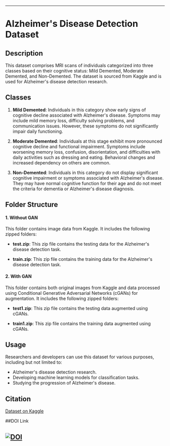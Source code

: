 
---

# Alzheimer's Disease Detection Dataset

## Description

This dataset comprises MRI scans of individuals categorized into three classes based on their cognitive status: Mild Demented, Moderate Demented, and Non-Demented. The dataset is sourced from Kaggle and is used for Alzheimer's disease detection research. 

## Classes

1. **Mild Demented**: Individuals in this category show early signs of cognitive decline associated with Alzheimer's disease. Symptoms may include mild memory loss, difficulty solving problems, and communication issues. However, these symptoms do not significantly impair daily functioning.

2. **Moderate Demented**: Individuals at this stage exhibit more pronounced cognitive decline and functional impairment. Symptoms include worsening memory loss, confusion, disorientation, and difficulties with daily activities such as dressing and eating. Behavioral changes and increased dependency on others are common.

3. **Non-Demented**: Individuals in this category do not display significant cognitive impairment or symptoms associated with Alzheimer's disease. They may have normal cognitive function for their age and do not meet the criteria for dementia or Alzheimer's disease diagnosis.

## Folder Structure 

#### 1. Without GAN

This folder contains image data from Kaggle. It includes the following zipped folders:

- **test.zip**: This zip file contains the testing data for the Alzheimer's disease detection task.

- **train.zip**: This zip file contains the training data for the Alzheimer's disease detection task.

#### 2. With GAN

This folder contains both original images from Kaggle and data processed using Conditional Generative Adversarial Networks (cGANs) for augmentation. It includes the following zipped folders:

- **test1.zip**: This zip file contains the testing data augmented using cGANs.

- **train1.zip**: This zip file contains the training data augmented using cGANs.

## Usage

Researchers and developers can use this dataset for various purposes, including but not limited to:
- Alzheimer's disease detection research.
- Developing machine learning models for classification tasks.
- Studying the progression of Alzheimer's disease.

## Citation
[Dataset on Kaggle](https://www.kaggle.com/datasets/yasserhessein/dataset-alzheimer)

##DOI Link

[![DOI](https://zenodo.org/badge/784069127.svg)](https://zenodo.org/doi/10.5281/zenodo.10947536)
---
